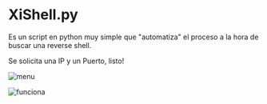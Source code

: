 # XiShell.py

Es un script en python muy simple que "automatiza" el proceso a la hora de buscar una reverse shell.

Se solicita una IP y un Puerto, listo!

![menu](https://user-images.githubusercontent.com/124210568/217383472-418d1ba1-8f5c-454e-b4ee-01810b0ef358.png)

![funciona](https://user-images.githubusercontent.com/124210568/217383478-c2046872-ba94-4ddd-8cba-8f02edf05151.png)

